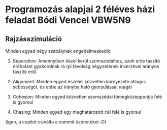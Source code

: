 # Programozás alapjai 2 féléves házi feladat Bódi Vencel VBW5N9

## Rajzásszimuláció


Minden egyed négy szabálynak engedelmeskedik:

1) Separation: Amennyiben közel kerül szomszédaihoz, azok erős taszító erőhatást gyakorolnak rá (pl távolság négyzetének inverzével arányos taszító erő)

2) Alignment: Minden egyed észeleli közvetlen környezete átlagos sebességét, és ebbe az irányba ható gyorsulással reagál

3) Cohesion: Minden egyed közvetlen szomszédai tömegközéppontja felé is gyorsul

4) Chasing: Minden egyed egy meghatározott cél felé is gyorsul










(igen, a copilot csinálta a commit üzeneteket :D)
